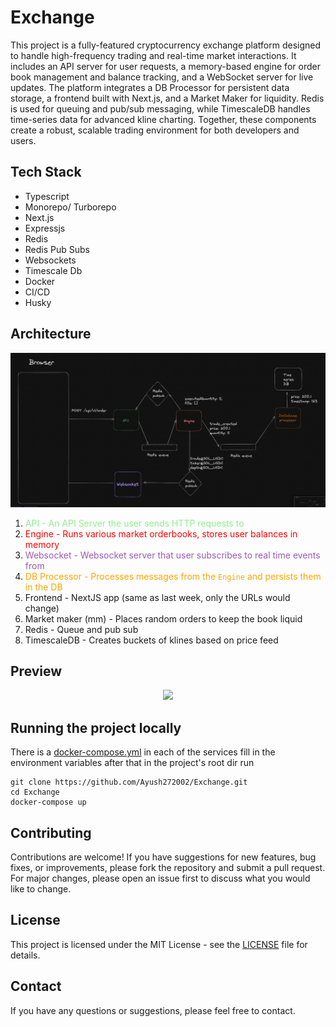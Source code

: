 # Exchange

This project is a fully-featured cryptocurrency exchange platform designed to handle high-frequency trading and real-time market interactions. It includes an API server for user requests, a memory-based engine for order book management and balance tracking, and a WebSocket server for live updates. The platform integrates a DB Processor for persistent data storage, a frontend built with Next.js, and a Market Maker for liquidity. Redis is used for queuing and pub/sub messaging, while TimescaleDB handles time-series data for advanced kline charting. Together, these components create a robust, scalable trading environment for both developers and users.

## Tech Stack
- Typescript
- Monorepo/ Turborepo
- Next.js 
- Expressjs
- Redis
- Redis Pub Subs
- Websockets
- Timescale Db
- Docker
- CI/CD
- Husky

## Architecture

![workflow](images/workflow.png)

1. <span style="color: lightgreen;">API - An API Server the user sends HTTP requests to</span>
2. <span style="color: red;">Engine - Runs various market orderbooks, stores user balances in memory</span>
3. <span style="color: #9B59B6;">Websocket - Websocket server that user subscribes to real time events from</span>
4. <span style="color: orange;">DB Processor - Processes messages from the `Engine` and persists them in the DB</span>
5. Frontend - NextJS app (same as last week, only the URLs would change)
6. Market maker (mm) - Places random orders to keep the book liquid
7. Redis - Queue and pub sub
8. TimescaleDB - Creates buckets of klines based on price feed

## Preview

<p align="center">
  <img src="images/preview.gif" />
</p>

## Running the project locally

There is a [docker-compose.yml](./docker-compose.yml) in each of the services fill in the environment variables after that in the project's root dir run

```shell
git clone https://github.com/Ayush272002/Exchange.git
cd Exchange
docker-compose up
```

## Contributing

Contributions are welcome! If you have suggestions for new features, bug fixes, or improvements, please fork the repository and submit a pull request. For major changes, please open an issue first to discuss what you would like to change.

## License

This project is licensed under the MIT License - see the [LICENSE](LICENSE) file for details.

## Contact

If you have any questions or suggestions, please feel free to contact.